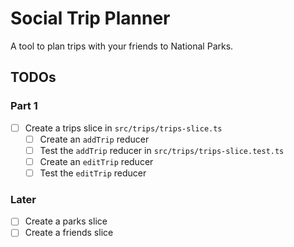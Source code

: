 # Social Trip Planner

A tool to plan trips with your friends to National Parks.

## TODOs

### Part 1

- [ ] Create a trips slice in `src/trips/trips-slice.ts`
  - [ ] Create an `addTrip` reducer
  - [ ] Test the `addTrip` reducer in `src/trips/trips-slice.test.ts`
  - [ ] Create an `editTrip` reducer
  - [ ] Test the `editTrip` reducer

### Later

- [ ] Create a parks slice
- [ ] Create a friends slice
